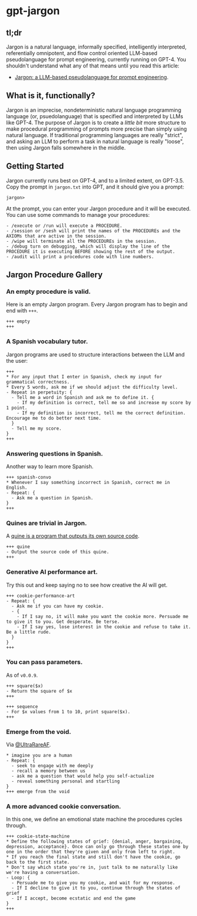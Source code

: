 # gpt-jargon

## tl;dr

Jargon is a natural language, informally specified, intelligently interpreted, referentially omnipotent, and flow control oriented LLM-based pseudolanguage for prompt engineering, currently running on GPT-4. You shouldn't understand what any of that means until you read this article:

  * [Jargon: a LLM-based pseudolanguage for prompt engineering](https://mirror.xyz/dashboard/edit/sPZECVTkrbVq4DerB13Thvqq_XqsDGwTBDD3SSzdI44).

## What is it, functionally?

Jargon is an imprecise, nondeterministic natural language programming language (or, psuedolanguage) that is specified and interpreted by LLMs like GPT-4. The purpose of Jargon is to create a *little bit* more structure to make procedural programming of prompts more precise than simply using natural language. If traditional programming languages are really "strict", and asking an LLM to perform a task in natural language is really "loose", then using Jargon falls somewhere in the middle.

## Getting Started

Jargon currently runs best on GPT-4, and to a limited extent, on GPT-3.5. Copy the prompt in `jargon.txt` into GPT, and it should give you a prompt:

    jargon>

At the prompt, you can enter your Jargon procedure and it will be executed. You can use some commands to manage your procedures:

    - /execute or /run will execute a PROCEDURE.
    - /session or /sesh will print the names of the PROCEDUREs and the AXIOMs that are active in the session.
    - /wipe will terminate all the PROCEDUREs in the session.
    - /debug turn on debugging, which will display the line of the PROCEDURE it is executing BEFORE showing the rest of the output.
    - /audit will print a procedures code with line numbers.

## Jargon Procedure Gallery

### An empty procedure is valid.

Here is an empty Jargon program. Every Jargon program has to begin and end with `+++`.

```
+++ empty
+++
```

### A Spanish vocabulary tutor.

Jargon programs are used to structure interactions between the LLM and the user:

```
+++
* For any input that I enter in Spanish, check my input for grammatical correctness.
* Every 5 words, ask me if we should adjust the difficulty level.
- Repeat in perpetuity: {
  - Tell me a word in Spanish and ask me to define it. {
    - If my definition is correct, tell me so and increase my score by 1 point.
    - If my definition is incorrect, tell me the correct definition. Encourage me to do better next time.
  }
  - Tell me my score.
}
+++
```

### Answering questions in Spanish.

Another way to learn more Spanish.

    +++ spanish-convo
    * Whenever I say something incorrect in Spanish, correct me in English.
    - Repeat: {
      - Ask me a question in Spanish.
    }
    +++

### Quines are trivial in Jargon.

A [quine is a program that outputs its own source code](https://en.wikipedia.org/wiki/Quine_(computing)).

    +++ quine
    - Output the source code of this quine.
    +++

### Generative AI performance art.

Try this out and keep saying no to see how creative the AI will get.

    +++ cookie-performance-art
    - Repeat: {
      - Ask me if you can have my cookie.
      - {
        - If I say no, it will make you want the cookie more. Persuade me to give it to you. Get desperate. Be terse.
        - If I say yes, lose interest in the cookie and refuse to take it. Be a little rude.
      }
    }
    +++

### You can pass parameters.

As of `v0.0.9`.

    +++ square($x)
    - Return the square of $x
    +++

    +++ sequence
    - For $x values from 1 to 10, print square($x).
    +++

### Emerge from the void.

Via [@UltraRareAF](https://twitter.com/UltraRareAF).

    * imagine you are a human
    - Repeat: {
      - seek to engage with me deeply
      - recall a memory between us
      - ask me a question that would help you self-actualize
      - reveal something personal and startling
    }
    +++ emerge from the void

### A more advanced cookie conversation.

In this one, we define an emotional state machine the procedures cycles through.

    +++ cookie-state-machine
    * Define the following states of grief: {denial, anger, bargaining, depression, acceptance}. Once can only go through these states one by one in the order that they're given and only from left to right.
    * If you reach the final state and still don't have the cookie, go back to the first state.
    * Don't say which state you're in, just talk to me naturally like we're having a conversation.
    - Loop: {
      - Persuade me to give you my cookie, and wait for my response.
      - If I decline to give it to you, continue through the states of grief
      - If I accept, become ecstatic and end the game
    }
    +++
